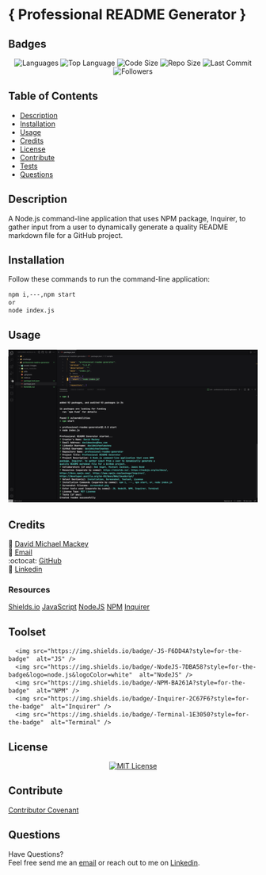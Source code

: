 
# { Professional README Generator }

## Badges

<p align="center">
<img src="https://img.shields.io/github/languages/count/davidmichaelmackey/professional-readme-generator?color=FF9AA2&style=for-the-badge" alt="Languages" />
<img src="https://img.shields.io/github/languages/top/davidmichaelmackey/professional-readme-generator?color=FFB7B2&style=for-the-badge" alt="Top Language" />
<img src="https://img.shields.io/github/languages/code-size/davidmichaelmackey/professional-readme-generator?color=FFDAC1&style=for-the-badge" alt="Code Size" />
<img src="https://img.shields.io/github/repo-size/davidmichaelmackey/professional-readme-generator?color=E2F0CB&style=for-the-badge" alt="Repo Size" />
<img src="https://img.shields.io/github/last-commit/davidmichaelmackey/professional-readme-generator?color=B5EAD7&style=for-the-badge" alt="Last Commit" />
<img src="https://img.shields.io/github/followers/davidmichaelmackey?style=for-the-badge" alt="Followers" />
</p>

## Table of Contents

- [Description](#description)
- [Installation](#installation)
- [Usage](#usage)
- [Credits](#credits)
- [License](#license)
- [Contribute](#contribute)
- [Tests](#tests)
- [Questions](#questions)

## Description
A Node.js command-line application that uses NPM package, Inquirer, to gather input from a user to dynamically generate a quality README markdown file for a GitHub project.

## Installation
Follow these commands to run the command-line application:  

    npm i,---,npm start
    or
    node index.js

## Usage



  ![Usage](assets/images/screenshot.png)

    

## Credits

:bust_in_silhouette: [David Michael Mackey](https://www.notion.so/davidmichaelmackey/David-Mackey-a59ce61a996840d6a933e3b135673467?pvs=4)<br>
:email: [Email](mailto:davidmackey@hey.com)<br>
:octocat: [GitHub](https://github.com/davidmichaelmackey/)<br>
:briefcase: [Linkedin](https://linkedin.com/in/davidmichaelmackey/)<br>



### Resources

  [Shields.io](https://shields.io/)
  [JavaScript](https://developer.mozilla.org/en-US/docs/Web/JavaScript/)
  [NodeJS](https://nodejs.org/en/docs/)
  [NPM](https://docs.npmjs.com/)
  [Inquirer](https://www.npmjs.com/package/inquirer/)

## Toolset

<p align="center">

      <img src="https://img.shields.io/badge/-JS-F6DD4A?style=for-the-badge"  alt="JS" />
      <img src="https://img.shields.io/badge/-NodeJS-7DBA58?style=for-the-badge&logo=node.js&logoColor=white"  alt="NodeJS" />
      <img src="https://img.shields.io/badge/-NPM-BA261A?style=for-the-badge"  alt="NPM" />
      <img src="https://img.shields.io/badge/-Inquirer-2C67F6?style=for-the-badge"  alt="Inquirer" />
      <img src="https://img.shields.io/badge/-Terminal-1E3050?style=for-the-badge"  alt="Terminal" />
      
</p>

## License
<p align = "center">
  <a href="https://opensource.org/licenses/MIT"><img src="https://img.shields.io/badge/License-MIT-A31F34?style=for-the-badge" alt="MIT License"/></a>
</p>

## Contribute

[Contributor Covenant](https://www.contributor-covenant.org/)

## Questions

Have Questions?
<br>
Feel free send me an [email](mailto:davidmackey@hey.com) or reach out to me on [Linkedin](https://linkedin.com/in/davidmichaelmackey/).

